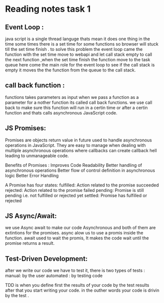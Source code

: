 # Reading notes task 1

## Event Loop :

java script is a single thread languge thats mean it does one thing in the time
some times there is a set time for some functions so browser will stuck till the set time finish .
to solve this problem the event loop came the function with the set time move to webapi and let call stack empty to call the next function ,when the set time finish the function move to the task queue here come the main role for the event loop to see if the call stack is empty it moves the the function from the queue to the call stack.

## call back function :

functions takes parameters as input when we pass a function as a parameter for a nother function its called call back functions.
we use call back to make sure this function will run in a certin time or after a certin function and thats calls asynchronous JavaScript code.

## JS Promises:

Promises are objects return value in future used to handle asynchronous operations in JavaScript. They are easy to manage when dealing with multiple asynchronous operations where callbacks can create callback hell leading to unmanageable code.

Benefits of Promises :
Improves Code Readability
Better handling of asynchronous operations
Better flow of control definition in asynchronous logic
Better Error Handling

A Promise has four states:
fulfilled: Action related to the promise succeeded
rejected: Action related to the promise failed
pending: Promise is still pending i.e. not fulfilled or rejected yet
settled: Promise has fulfilled or rejected

## JS Async/Await:

we use Async await to make our code Asynchronous and both of them are extintions for the promises.
async alow us to use a promis inside the function.
await used to wait the promis, It makes the code wait until the promise returns a result.

## Test-Driven Development:

after we write our code we have to test it, there is two types of tests :
manual: by the user
automated : by testing code

TDD is when you define first the results of your code by the test results after that you start writing your code.
in the outher words your code is drivin by the test .
